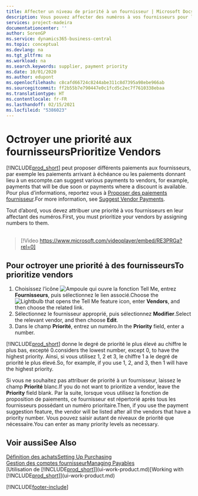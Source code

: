```yaml
---
title: Affecter un niveau de priorité à un fournisseur | Microsoft Docs
description: Vous pouvez affecter des numéros à vos fournisseurs pour les classer par ordre de priorité et faciliter des propositions de paiement dans Business Central.
services: project-madeira
documentationcenter: ''
author: SorenGP
ms.service: dynamics365-business-central
ms.topic: conceptual
ms.devlang: na
ms.tgt_pltfrm: na
ms.workload: na
ms.search.keywords: supplier, payment priority
ms.date: 10/01/2020
ms.author: edupont
ms.openlocfilehash: c8cafd66724c8244abe311c8d7395a98ebe966ab
ms.sourcegitcommit: ff2b55b7e790447e0c1fcd5c2ec7f7610338ebaa
ms.translationtype: HT
ms.contentlocale: fr-FR
ms.lasthandoff: 02/15/2021
ms.locfileid: "5386023"
---
```

# <a name="prioritize-vendors"></a><span data-ttu-id="66c0a-103">Octroyer une priorité aux fournisseurs</span><span class="sxs-lookup"><span data-stu-id="66c0a-103">Prioritize Vendors</span></span>
[!INCLUDE[prod_short](includes/prod_short.md)] <span data-ttu-id="66c0a-104">peut proposer différents paiements aux fournisseurs, par exemple les paiements arrivant à échéance ou les paiements donnant lieu à un escompte.</span><span class="sxs-lookup"><span data-stu-id="66c0a-104">can suggest various payments to vendors, for example, payments that will be due soon or payments where a discount is available.</span></span> <span data-ttu-id="66c0a-105">Pour plus d’informations, reportez vous à [Proposer des paiements fournisseur](payables-how-suggest-vendor-payments.md).</span><span class="sxs-lookup"><span data-stu-id="66c0a-105">For more information, see [Suggest Vendor Payments](payables-how-suggest-vendor-payments.md).</span></span>

<span data-ttu-id="66c0a-106">Tout d’abord, vous devez attribuer une priorité à vos fournisseurs en leur affectant des numéros.</span><span class="sxs-lookup"><span data-stu-id="66c0a-106">First, you must prioritize your vendors by assigning numbers to them.</span></span>
<br><br>
> [!Video https://www.microsoft.com/videoplayer/embed/RE3PRGa?rel=0]

## <a name="to-prioritize-vendors"></a><span data-ttu-id="66c0a-107">Pour octroyer une priorité à des fournisseurs</span><span class="sxs-lookup"><span data-stu-id="66c0a-107">To prioritize vendors</span></span>
1. <span data-ttu-id="66c0a-108">Choisissez l’icône ![Ampoule qui ouvre la fonction Tell Me](media/ui-search/search_small.png "Dites-moi ce que vous voulez faire"), entrez **Fournisseurs**, puis sélectionnez le lien associé.</span><span class="sxs-lookup"><span data-stu-id="66c0a-108">Choose the ![Lightbulb that opens the Tell Me feature](media/ui-search/search_small.png "Tell me what you want to do") icon, enter **Vendors**, and then choose the related link.</span></span>
2. <span data-ttu-id="66c0a-109">Sélectionnez le fournisseur approprié, puis sélectionnez **Modifier**.</span><span class="sxs-lookup"><span data-stu-id="66c0a-109">Select the relevant vendor, and then choose **Edit**.</span></span>
3. <span data-ttu-id="66c0a-110">Dans le champ **Priorité**, entrez un numéro.</span><span class="sxs-lookup"><span data-stu-id="66c0a-110">In the **Priority** field, enter a number.</span></span>

[!INCLUDE[prod_short](includes/prod_short.md)] <span data-ttu-id="66c0a-111">donne le degré de priorité le plus élevé au chiffre le plus bas, excepté 0.</span><span class="sxs-lookup"><span data-stu-id="66c0a-111">considers the lowest number, except 0, to have the highest priority.</span></span> <span data-ttu-id="66c0a-112">Ainsi, si vous utilisez 1, 2 et 3, le chiffre 1 a le degré de priorité le plus élevé.</span><span class="sxs-lookup"><span data-stu-id="66c0a-112">So, for example, if you use 1, 2, and 3, then 1 will have the highest priority.</span></span>

<span data-ttu-id="66c0a-113">Si vous ne souhaitez pas attribuer de priorité à un fournisseur, laissez le champ **Priorité** blanc.</span><span class="sxs-lookup"><span data-stu-id="66c0a-113">If you do not want to prioritize a vendor, leave the **Priority** field blank.</span></span> <span data-ttu-id="66c0a-114">Par la suite, lorsque vous utilisez la fonction de proposition de paiements, ce fournisseur est répertorié après tous les fournisseurs possédant un numéro prioritaire.</span><span class="sxs-lookup"><span data-stu-id="66c0a-114">Then, if you use the payment suggestion feature, the vendor will be listed after all the vendors that have a priority number.</span></span> <span data-ttu-id="66c0a-115">Vous pouvez saisir autant de niveaux de priorité que nécessaire.</span><span class="sxs-lookup"><span data-stu-id="66c0a-115">You can enter as many priority levels as necessary.</span></span>

## <a name="see-also"></a><span data-ttu-id="66c0a-116">Voir aussi</span><span class="sxs-lookup"><span data-stu-id="66c0a-116">See Also</span></span>
[<span data-ttu-id="66c0a-117">Définition des achats</span><span class="sxs-lookup"><span data-stu-id="66c0a-117">Setting Up Purchasing</span></span>](purchasing-setup-purchasing.md)  
[<span data-ttu-id="66c0a-118">Gestion des comptes fournisseur</span><span class="sxs-lookup"><span data-stu-id="66c0a-118">Managing Payables</span></span>](payables-manage-payables.md)  
<span data-ttu-id="66c0a-119">[Utilisation de [!INCLUDE[prod_short](includes/prod_short.md)]](ui-work-product.md)</span><span class="sxs-lookup"><span data-stu-id="66c0a-119">[Working with [!INCLUDE[prod_short](includes/prod_short.md)]](ui-work-product.md)</span></span>


[!INCLUDE[footer-include](includes/footer-banner.md)]